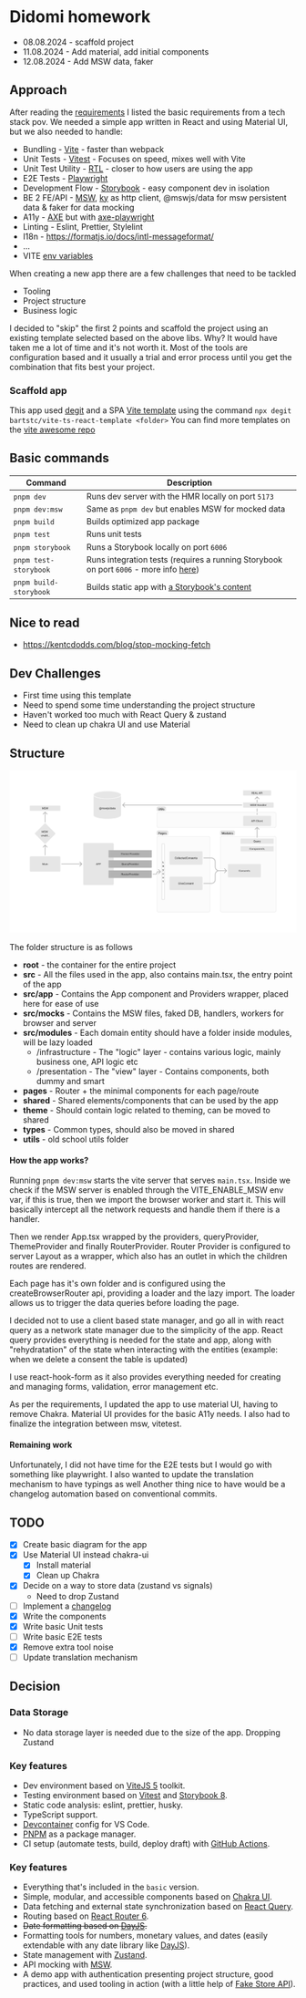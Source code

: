 # Didomi homework

-   08.08.2024 - scaffold project
-   11.08.2024 - Add material, add initial components
-   12.08.2024 - Add MSW data, faker

## Approach

After reading the [requirements](https://github.com/didomi/challenges/tree/master/frontend) I listed the basic requirements from a tech stack pov.
We needed a simple app written in React and using Material UI, but we also needed to handle:

-   Bundling - [Vite](https://vitejs.dev/) - faster than webpack
-   Unit Tests - [Vitest](https://vitest.dev/) - Focuses on speed, mixes well with Vite
-   Unit Test Utility - [RTL](https://testing-library.com/) - closer to how users are using the app
-   E2E Tests - [Playwright](https://playwright.dev/)
-   Development Flow - [Storybook](https://storybook.js.org/) - easy component dev in isolation
-   BE 2 FE/API - [MSW](https://mswjs.io/), [ky](https://www.npmjs.com/package/ky) as http client, @mswjs/data for msw persistent data & faker for data mocking
-   A11y - [AXE](https://github.com/dequelabs/axe-core) but with [axe-playwright](https://github.com/abhinaba-ghosh/axe-playwright)
-   Linting - Eslint, Prettier, Stylelint
-   I18n - https://formatjs.io/docs/intl-messageformat/
-   ...
-   VITE [env variables](https://vitejs.dev/guide/env-and-mode)

When creating a new app there are a few challenges that need to be tackled

-   Tooling
-   Project structure
-   Business logic

I decided to "skip" the first 2 points and scaffold the project using an existing template selected based on the above libs. Why?
It would have taken me a lot of time and it's not worth it. Most of the tools are configuration based and it usually a trial and error process until you get the combination that fits best your project.

### Scaffold app

This app used [degit](https://github.com/Rich-Harris/degit) and a SPA [Vite template](https://github.com/bartstc/vite-ts-react-template) using the command `npx degit bartstc/vite-ts-react-template <folder>`
You can find more templates on the [vite awesome repo](https://github.com/vitejs/awesome-vite#templates)

## Basic commands

| Command                | Description                                                                                                                                                |
| ---------------------- | ---------------------------------------------------------------------------------------------------------------------------------------------------------- |
| `pnpm dev`             | Runs dev server with the HMR locally on port `5173`                                                                                                        |
| `pnpm dev:msw`         | Same as `pnpm dev` but enables MSW for mocked data                                                                                                         |
| `pnpm build`           | Builds optimized app package                                                                                                                               |
| `pnpm test`            | Runs unit tests                                                                                                                                            |
| `pnpm storybook`       | Runs a Storybook locally on port `6006`                                                                                                                    |
| `pnpm test-storybook`  | Runs integration tests (requires a running Storybook on port `6006` - more info [here](https://storybook.js.org/blog/interaction-testing-with-storybook/)) |
| `pnpm build-storybook` | Builds static app with [a Storybook's content](https://storybook.js.org/docs/react/sharing/publish-storybook)                                              |

## Nice to read

-   https://kentcdodds.com/blog/stop-mocking-fetch

## Dev Challenges

-   First time using this template
-   Need to spend some time understanding the project structure
-   Haven't worked too much with React Query & zustand
-   Need to clean up chakra UI and use Material

## Structure

![Didomi Diagram](./docs/DidomiBasicDiagram.png)

The folder structure is as follows

-   **root** - the container for the entire project
-   **src** - All the files used in the app, also contains main.tsx, the entry point of the app
-   **src/app** - Contains the App component and Providers wrapper, placed here for ease of use
-   **src/mocks** - Contains the MSW files, faked DB, handlers, workers for browser and server
-   **src/modules** - Each domain entity should have a folder inside modules, will be lazy loaded
    -   /infrastructure - The "logic" layer - contains various logic, mainly business one, API logic etc
    -   /presentation - The "view" layer - Contains components, both dummy and smart
-   **pages** - Router + the minimal components for each page/route
-   **shared** - Shared elements/components that can be used by the app
-   **theme** - Should contain logic related to theming, can be moved to shared
-   **types** - Common types, should also be moved in shared
-   **utils** - old school utils folder

#### How the app works?

Running `pnpm dev:msw` starts the vite server that serves `main.tsx`.
Inside we check if the MSW server is enabled through the VITE_ENABLE_MSW env var, if this is true, then we import the browser worker and start it.
This will basically intercept all the network requests and handle them if there is a handler.

Then we render App.tsx wrapped by the providers, queryProvider, ThemeProvider and finally RouterProvider.
Router Provider is configured to server Layout as a wrapper, which also has an outlet in which the children routes are rendered.

Each page has it's own folder and is configured using the createBrowserRouter api, providing a loader and the lazy import.
The loader allows us to trigger the data queries before loading the page.

I decided not to use a client based state manager, and go all in with react query as a network state manager due to the simplicity of the app.
React query provides everything is needed for the state and app, along with "rehydratation" of the state when interacting with the entities (example: when we delete a consent the table is updated)

I use react-hook-form as it also provides everything needed for creating and managing forms, validation, error management etc.

As per the requirements, I updated the app to use material UI, having to remove Chakra.
Material UI provides for the basic A11y needs.
I also had to finalize the integration between msw, vitetest.

#### Remaining work

Unfortunately, I did not have time for the E2E tests but I would go with something like playwright.
I also wanted to update the translation mechanism to have typings as well
Another thing nice to have would be a changelog automation based on conventional commits.

## TODO

-   [x] Create basic diagram for the app
-   [x] Use Material UI instead chakra-ui
    -   [x] Install material
    -   [x] Clean up Chakra
-   [x] Decide on a way to store data (zustand vs signals)
    -   Need to drop Zustand
-   [ ] Implement a [changelog](https://changelog.md/)
-   [x] Write the components
-   [x] Write basic Unit tests
-   [ ] Write basic E2E tests
-   [x] Remove extra tool noise
-   [ ] Update translation mechanism

## Decision

### Data Storage

-   No data storage layer is needed due to the size of the app. Dropping Zustand

### Key features

-   Dev environment based on [ViteJS 5](https://vitejs.dev/) toolkit.
-   Testing environment based on [Vitest](https://vitest.dev/) and [Storybook 8](https://storybook.js.org/).
-   Static code analysis: eslint, prettier, husky.
-   TypeScript support.
-   [Devcontainer](https://code.visualstudio.com/docs/devcontainers/containers) config for VS Code.
-   [PNPM](https://pnpm.io/) as a package manager.
-   CI setup (automate tests, build, deploy draft) with [GitHub Actions](https://docs.github.com/en/actions).

### Key features

-   Everything that's included in the `basic` version.
-   Simple, modular, and accessible components based on [Chakra UI](https://chakra-ui.com/).
-   Data fetching and external state synchronization based on [React Query](https://tanstack.com/query/v4/).
-   Routing based on [React Router 6](https://reactrouter.com/en/main/start/overview).
-   ~~Date formatting based on [DayJS](https://day.js.org/).~~
-   Formatting tools for numbers, monetary values, and dates (easily extendable with any date library like [DayJS](https://day.js.org/)).
-   State management with [Zustand](https://docs.pmnd.rs/zustand/getting-started/introduction).
-   API mocking with [MSW](https://mswjs.io/).
-   A demo app with authentication presenting project structure, good practices, and used tooling in action (with a little help of [Fake Store API](https://fakestoreapi.com/docs)).
